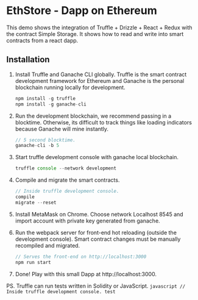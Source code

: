 # EthStore - Dapp on Ethereum
 
This demo shows the integration of Truffle + Drizzle + React + Redux with the contract Simple Storage. It shows how to read and write into smart contracts from a react dapp.

## Installation

1. Install Truffle and Ganache CLI globally. Truffle is the smart contract development framework for Ethereum and Ganache is the personal blockchain running locally for development.
    ```javascript
    npm install -g truffle
    npm install -g ganache-cli
    ```

2. Run the development blockchain, we recommend passing in a blocktime. Otherwise, its difficult to track things like loading indicators because Ganache will mine instantly.
    ```javascript
    // 5 second blocktime.
    ganache-cli -b 5
    ```

3. Start truffle development console with ganache local blockchain.
    ```javascript
    truffle console --network development
    ```

4. Compile and migrate the smart contracts.
    ```javascript
    // Inside truffle development console.
    compile
    migrate --reset
    ```

5. Install MetaMask on Chrome. Choose network Localhost 8545 and import account with private key generated from ganache.

6. Run the webpack server for front-end hot reloading (outside the development console). Smart contract changes must be manually recompiled and migrated.
    ```javascript
    // Serves the front-end on http://localhost:3000
    npm run start
    ```

7. Done! Play with this small Dapp at http://localhost:3000.

PS. Truffle can run tests written in Solidity or JavaScript.
    ```javascript
    // Inside truffle development console.
    test
    ```